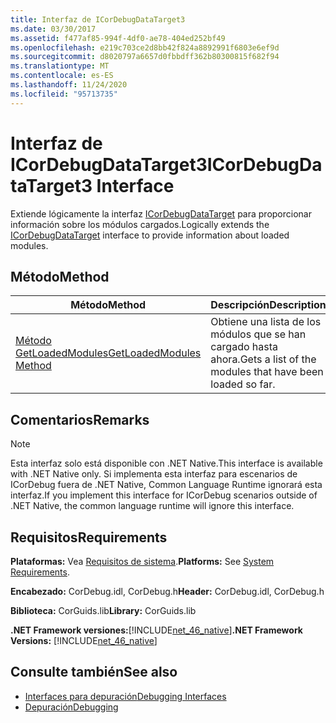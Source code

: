 ```yaml
---
title: Interfaz de ICorDebugDataTarget3
ms.date: 03/30/2017
ms.assetid: f477af85-994f-4df0-ae78-404ed252bf49
ms.openlocfilehash: e219c703ce2d8bb42f824a8892991f6803e6ef9d
ms.sourcegitcommit: d8020797a6657d0fbbdff362b80300815f682f94
ms.translationtype: MT
ms.contentlocale: es-ES
ms.lasthandoff: 11/24/2020
ms.locfileid: "95713735"
---
```

# <a name="icordebugdatatarget3-interface"></a><span data-ttu-id="bf82c-102">Interfaz de ICorDebugDataTarget3</span><span class="sxs-lookup"><span data-stu-id="bf82c-102">ICorDebugDataTarget3 Interface</span></span>

<span data-ttu-id="bf82c-103">Extiende lógicamente la interfaz [ICorDebugDataTarget](icordebugdatatarget-interface.md) para proporcionar información sobre los módulos cargados.</span><span class="sxs-lookup"><span data-stu-id="bf82c-103">Logically extends the [ICorDebugDataTarget](icordebugdatatarget-interface.md) interface to provide information about loaded modules.</span></span>  
  
## <a name="method"></a><span data-ttu-id="bf82c-104">Método</span><span class="sxs-lookup"><span data-stu-id="bf82c-104">Method</span></span>  
  
|<span data-ttu-id="bf82c-105">Método</span><span class="sxs-lookup"><span data-stu-id="bf82c-105">Method</span></span>|<span data-ttu-id="bf82c-106">Descripción</span><span class="sxs-lookup"><span data-stu-id="bf82c-106">Description</span></span>|  
|------------|-----------------|  
|[<span data-ttu-id="bf82c-107">Método GetLoadedModules</span><span class="sxs-lookup"><span data-stu-id="bf82c-107">GetLoadedModules Method</span></span>](icordebugdatatarget3-getloadedmodules-method.md)|<span data-ttu-id="bf82c-108">Obtiene una lista de los módulos que se han cargado hasta ahora.</span><span class="sxs-lookup"><span data-stu-id="bf82c-108">Gets a list of the modules that have been loaded so far.</span></span>|  
  
## <a name="remarks"></a><span data-ttu-id="bf82c-109">Comentarios</span><span class="sxs-lookup"><span data-stu-id="bf82c-109">Remarks</span></span>  
  
> [!NOTE]
> <span data-ttu-id="bf82c-110">Esta interfaz solo está disponible con .NET Native.</span><span class="sxs-lookup"><span data-stu-id="bf82c-110">This interface is available with .NET Native only.</span></span> <span data-ttu-id="bf82c-111">Si implementa esta interfaz para escenarios de ICorDebug fuera de .NET Native, Common Language Runtime ignorará esta interfaz.</span><span class="sxs-lookup"><span data-stu-id="bf82c-111">If you implement this interface for ICorDebug scenarios outside of .NET Native, the common language runtime will ignore this interface.</span></span>  
  
## <a name="requirements"></a><span data-ttu-id="bf82c-112">Requisitos</span><span class="sxs-lookup"><span data-stu-id="bf82c-112">Requirements</span></span>  

 <span data-ttu-id="bf82c-113">**Plataformas:** Vea [Requisitos de sistema](../../get-started/system-requirements.md).</span><span class="sxs-lookup"><span data-stu-id="bf82c-113">**Platforms:** See [System Requirements](../../get-started/system-requirements.md).</span></span>  
  
 <span data-ttu-id="bf82c-114">**Encabezado:** CorDebug.idl, CorDebug.h</span><span class="sxs-lookup"><span data-stu-id="bf82c-114">**Header:** CorDebug.idl, CorDebug.h</span></span>  
  
 <span data-ttu-id="bf82c-115">**Biblioteca:** CorGuids.lib</span><span class="sxs-lookup"><span data-stu-id="bf82c-115">**Library:** CorGuids.lib</span></span>  
  
 <span data-ttu-id="bf82c-116">**.NET Framework versiones:**[!INCLUDE[net_46_native](../../../../includes/net-46-native-md.md)]</span><span class="sxs-lookup"><span data-stu-id="bf82c-116">**.NET Framework Versions:** [!INCLUDE[net_46_native](../../../../includes/net-46-native-md.md)]</span></span>  
  
## <a name="see-also"></a><span data-ttu-id="bf82c-117">Consulte también</span><span class="sxs-lookup"><span data-stu-id="bf82c-117">See also</span></span>

- [<span data-ttu-id="bf82c-118">Interfaces para depuración</span><span class="sxs-lookup"><span data-stu-id="bf82c-118">Debugging Interfaces</span></span>](debugging-interfaces.md)
- [<span data-ttu-id="bf82c-119">Depuración</span><span class="sxs-lookup"><span data-stu-id="bf82c-119">Debugging</span></span>](index.md)

